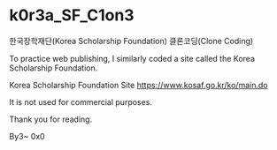 # k0r3a_SF_C1on3
한국장학재단(Korea Scholarship Foundation) 클론코딩(Clone Coding)

To practice web publishing, I similarly coded a site called the Korea Scholarship Foundation.

Korea Scholarship Foundation Site
https://www.kosaf.go.kr/ko/main.do

It is not used for commercial purposes.

Thank you for reading.

By3~ 0x0
